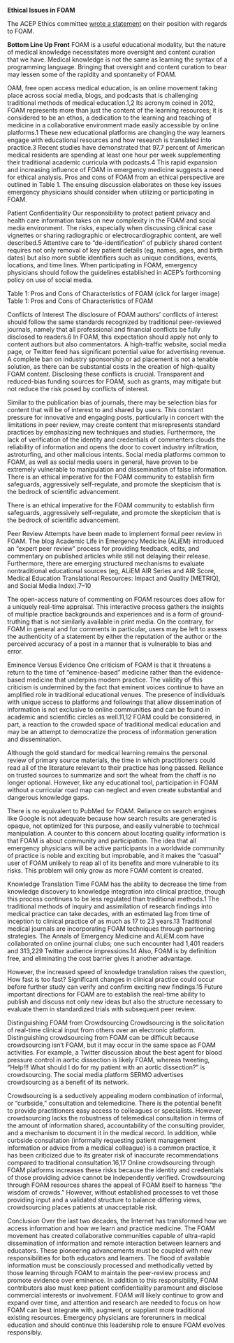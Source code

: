 **Ethical Issues in FOAM**

The ACEP Ethics committee [wrote a statement](https://www.acepnow.com/article/we-must-analyze-and-clear-up-the-ethical-issues-in-foam/?elq_mid=32418&elq_cid=10128558) on their position with regards to FOAM. 

**Bottom Line Up Front** FOAM is a useful educational modality, but the nature of medical knowledge necessitates more oversight and content curation that we have. Medical knowledge is not the same as learning the syntax of a programming language. Bringing that oversight and content curation to bear may lessen some of the rapidity and spontaneity of FOAM. 

OAM, free open access medical education, is an online movement taking place across social media, blogs, and podcasts that is challenging traditional methods of medical education.1,2 Its acronym coined in 2012, FOAM represents more than just the content of the learning resources; it is considered to be an ethos, a dedication to the learning and teaching of medicine in a collaborative environment made easily accessible by online platforms.1 These new educational platforms are changing the way learners engage with educational resources and how research is translated into practice.3 Recent studies have demonstrated that 97.7 percent of American medical residents are spending at least one hour per week supplementing their traditional academic curricula with podcasts.4 This rapid expansion and increasing influence of FOAM in emergency medicine suggests a need for ethical analysis. Pros and cons of FOAM from an ethical perspective are outlined in Table 1. The ensuing discussion elaborates on these key issues emergency physicians should consider when utilizing or participating in FOAM.

Patient Confidentiality
Our responsibility to protect patient privacy and health care information takes on new complexity in the FOAM and social media environment. The risks, especially when discussing clinical case vignettes or sharing radiographic or electrocardiographic content, are well described.5 Attentive care to “de-identification” of publicly shared content requires not only removal of key patient details (eg, names, ages, and birth dates) but also more subtle identifiers such as unique conditions, events, locations, and time lines. When participating in FOAM, emergency physicians should follow the guidelines established in ACEP’s forthcoming policy on use of social media.

Table 1: Pros and Cons of Characteristics of FOAM
(click for larger image) Table 1: Pros and Cons of Characteristics of FOAM

Conflicts of Interest
The disclosure of FOAM authors’ conflicts of interest should follow the same standards recognized by traditional peer-reviewed journals, namely that all professional and financial conflicts be fully disclosed to readers.6 In FOAM, this expectation should apply not only to content authors but also commentators. A high-traffic website, social media page, or Twitter feed has significant potential value for advertising revenue. A complete ban on industry sponsorship or ad placement is not a tenable solution, as there can be substantial costs in the creation of high-quality FOAM content. Disclosing these conflicts is crucial. Transparent and reduced-bias funding sources for FOAM, such as grants, may mitigate but not reduce the risk posed by conflicts of interest.

Similar to the publication bias of journals, there may be selection bias for content that will be of interest to and shared by users. This constant pressure for innovative and engaging posts, particularly in concert with the limitations in peer review, may create content that misrepresents standard practices by emphasizing new techniques and studies. Furthermore, the lack of verification of the identity and credentials of commenters clouds the reliability of information and opens the door to covert industry infiltration, astroturfing, and other malicious intents. Social media platforms common to FOAM, as well as social media users in general, have proven to be extremely vulnerable to manipulation and dissemination of false information. There is an ethical imperative for the FOAM community to establish firm safeguards, aggressively self-regulate, and promote the skepticism that is the bedrock of scientific advancement.

There is an ethical imperative for the FOAM community to establish firm safeguards, aggressively self-regulate, and promote the skepticism that is the bedrock of scientific advancement.

Peer Review
Attempts have been made to implement formal peer review in FOAM. The blog Academic Life in Emergency Medicine (ALiEM) introduced an “expert peer review” process for providing feedback, edits, and commentary on published articles while still not delaying their release. Furthermore, there are emerging structured mechanisms to evaluate nontraditional educational sources (eg, ALiEM AIR Series and AIR Score, Medical Education Translational Resources: Impact and Quality [METRIQ], and Social Media Index).7–10

The open-access nature of commenting on FOAM resources does allow for a uniquely real-time appraisal. This interactive process gathers the insights of multiple practice backgrounds and experiences and is a form of ground-truthing that is not similarly available in print media. On the contrary, for FOAM in general and for comments in particular, users may be left to assess the authenticity of a statement by either the reputation of the author or the perceived accuracy of a post in a manner that is vulnerable to bias and error.

Eminence Versus Evidence
One criticism of FOAM is that it threatens a return to the time of “eminence-based” medicine rather than the evidence-based medicine that underpins modern practice. The validity of this criticism is undermined by the fact that eminent voices continue to have an amplified role in traditional educational venues. The presence of individuals with unique access to platforms and followings that allow dissemination of information is not exclusive to online communities and can be found in academic and scientific circles as well.11,12 FOAM could be considered, in part, a reaction to the crowded space of traditional medical education and may be an attempt to democratize the process of information generation and dissemination.

Although the gold standard for medical learning remains the personal review of primary source materials, the time in which practitioners could read all of the literature relevant to their practice has long passed. Reliance on trusted sources to summarize and sort the wheat from the chaff is no longer optional. However, like any educational tool, participation in FOAM without a curricular road map can neglect and even create substantial and dangerous knowledge gaps.

There is no equivalent to PubMed for FOAM. Reliance on search engines like Google is not adequate because how search results are generated is opaque, not optimized for this purpose, and easily vulnerable to technical manipulation. A counter to this concern about locating quality information is that FOAM is about community and participation. The idea that all emergency physicians will be active participants in a worldwide community of practice is noble and exciting but improbable, and it makes the “casual” user of FOAM unlikely to reap all of its benefits and more vulnerable to its risks. This problem will only grow as more FOAM content is created.

Knowledge Translation Time
FOAM has the ability to decrease the time from knowledge discovery to knowledge integration into clinical practice, though this process continues to be less regulated than traditional methods.1 The traditional methods of inquiry and assimilation of research findings into medical practice can take decades, with an estimated lag from time of inception to clinical practice of as much as 17 to 23 years.13 Traditional medical journals are incorporating FOAM techniques through partnering strategies. The Annals of Emergency Medicine and ALiEM.com have collaborated on online journal clubs; one such encounter had 1,401 readers and 313,229 Twitter audience impressions.14 Also, FOAM is by definition free, and eliminating the cost barrier gives it another advantage.

However, the increased speed of knowledge translation raises the question, How fast is too fast? Significant changes in clinical practice could occur before further study can verify and confirm exciting new findings.15 Future important directions for FOAM are to establish the real-time ability to publish and discuss not only new ideas but also the structure necessary to evaluate them in standardized trials with subsequent peer review.

Distinguishing FOAM from Crowdsourcing
Crowdsourcing is the solicitation of real-time clinical input from others over an electronic platform. Distinguishing crowdsourcing from FOAM can be difficult because crowdsourcing isn’t FOAM, but it may occur in the same space as FOAM activities. For example, a Twitter discussion about the best agent for blood pressure control in aortic dissection is likely FOAM, whereas tweeting, “Help!!! What should I do for my patient with an aortic dissection?” is crowdsourcing. The social media platform SERMO advertises crowdsourcing as a benefit of its network.

Crowdsourcing is a seductively appealing modern combination of informal, or “curbside,” consultation and telemedicine. There is the potential benefit to provide practitioners easy access to colleagues or specialists. However, crowdsourcing lacks the robustness of telemedical consultation in terms of the amount of information shared, accountability of the consulting provider, and a mechanism to document it in the medical record. In addition, while curbside consultation (informally requesting patient management information or advice from a medical colleague) is a common practice, it has been criticized due to its greater risk of inaccurate recommendations compared to traditional consultation.16,17 Online crowdsourcing through FOAM platforms increases these risks because the identity and credentials of those providing advice cannot be independently verified. Crowdsourcing through FOAM resources shares the appeal of FOAM itself to harness “the wisdom of crowds.” However, without established processes to vet those providing input and a validated structure to balance differing views, crowdsourcing places patients at unacceptable risk.

Conclusion
Over the last two decades, the Internet has transformed how we access information and how we learn and practice medicine. The FOAM movement has created collaborative communities capable of ultra-rapid dissemination of information and remote interaction between learners and educators. These pioneering advancements must be coupled with new responsibilities for both educators and learners. The flood of available information must be consciously processed and methodically vetted by those learning through FOAM to maintain the peer-review process and promote evidence over eminence. In addition to this responsibility, FOAM contributors also must keep patient confidentiality paramount and disclose commercial interests or involvement. FOAM will likely continue to grow and expand over time, and attention and research are needed to focus on how FOAM can best integrate with, augment, or supplant more traditional existing resources. Emergency physicians are forerunners in medical education and should continue this leadership role to ensure FOAM evolves responsibly.